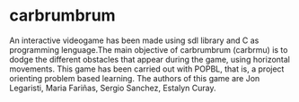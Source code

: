 # carbrumbrum
An interactive videogame has been made using sdl library and C as programming lenguage.The main objective of carbrumbrum (carbrmu) is to dodge the different obstacles that appear during the game, using horizontal movements.
This game has been  carried out with POPBL, that is, a project orienting problem based learning.
The authors of this game are Jon Legaristi, Maria Fariñas, Sergio Sanchez, Estalyn Curay.
